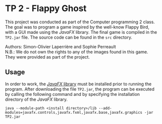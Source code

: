 # TP 2 - Flappy Ghost

This project was conducted as part of the Computer programming 2 class. The goal was to program a game inspired by the well-know Flappy Bird, with a GUI made using the *JavaFX* library. The final game is compiled in the `TP2.jar` file. The source code can be found in the `src` directory.

Authors: Simon-Olivier Laperrière and Sophie Perreault\
N.B.: We do not own the rights to any of the images found in this game. They were provided as part of the project.

## Usage

In order to work, the [*JavaFX* library](https://gluonhq.com/products/javafx/) must be installed prior to running the program. After downloading the file `TP2.jar`, the program can be executed by calling the following command and by specifying the installation directory of the *JavaFX* library.
```
java --module-path <install directory>/lib --add-modules=javafx.controls,javafx.fxml,javafx.base,javafx.graphics -jar TP2.jar
```
